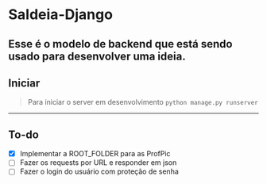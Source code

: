 # SaIdeia-Django
Esse é o modelo de backend que está sendo usado para desenvolver uma ideia.
---
## Iniciar
> Para iniciar o server em desenvolvimento  `python manage.py runserver`
---
## To-do
- [X] Implementar a ROOT\_FOLDER para as ProfPic
- [ ] Fazer os requests por URL e responder em json
- [ ] Fazer o login do usuário com proteção de senha
